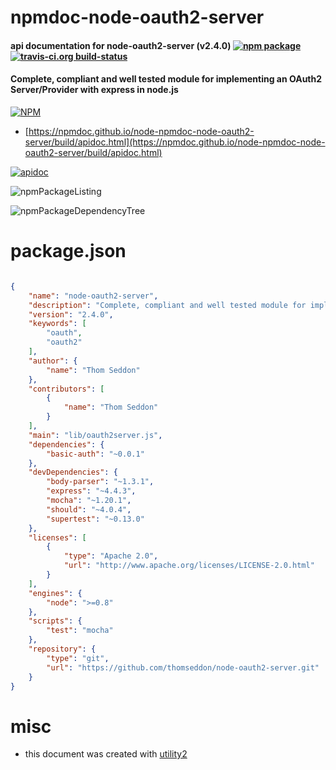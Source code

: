 # npmdoc-node-oauth2-server

#### api documentation for  node-oauth2-server (v2.4.0)  [![npm package](https://img.shields.io/npm/v/npmdoc-node-oauth2-server.svg?style=flat-square)](https://www.npmjs.org/package/npmdoc-node-oauth2-server) [![travis-ci.org build-status](https://api.travis-ci.org/npmdoc/node-npmdoc-node-oauth2-server.svg)](https://travis-ci.org/npmdoc/node-npmdoc-node-oauth2-server)

#### Complete, compliant and well tested module for implementing an OAuth2 Server/Provider with express in node.js

[![NPM](https://nodei.co/npm/node-oauth2-server.png?downloads=true&downloadRank=true&stars=true)](https://www.npmjs.com/package/node-oauth2-server)

- [https://npmdoc.github.io/node-npmdoc-node-oauth2-server/build/apidoc.html](https://npmdoc.github.io/node-npmdoc-node-oauth2-server/build/apidoc.html)

[![apidoc](https://npmdoc.github.io/node-npmdoc-node-oauth2-server/build/screenCapture.buildCi.browser.%252Ftmp%252Fbuild%252Fapidoc.html.png)](https://npmdoc.github.io/node-npmdoc-node-oauth2-server/build/apidoc.html)

![npmPackageListing](https://npmdoc.github.io/node-npmdoc-node-oauth2-server/build/screenCapture.npmPackageListing.svg)

![npmPackageDependencyTree](https://npmdoc.github.io/node-npmdoc-node-oauth2-server/build/screenCapture.npmPackageDependencyTree.svg)



# package.json

```json

{
    "name": "node-oauth2-server",
    "description": "Complete, compliant and well tested module for implementing an OAuth2 Server/Provider with express in node.js",
    "version": "2.4.0",
    "keywords": [
        "oauth",
        "oauth2"
    ],
    "author": {
        "name": "Thom Seddon"
    },
    "contributors": [
        {
            "name": "Thom Seddon"
        }
    ],
    "main": "lib/oauth2server.js",
    "dependencies": {
        "basic-auth": "~0.0.1"
    },
    "devDependencies": {
        "body-parser": "~1.3.1",
        "express": "~4.4.3",
        "mocha": "~1.20.1",
        "should": "~4.0.4",
        "supertest": "~0.13.0"
    },
    "licenses": [
        {
            "type": "Apache 2.0",
            "url": "http://www.apache.org/licenses/LICENSE-2.0.html"
        }
    ],
    "engines": {
        "node": ">=0.8"
    },
    "scripts": {
        "test": "mocha"
    },
    "repository": {
        "type": "git",
        "url": "https://github.com/thomseddon/node-oauth2-server.git"
    }
}
```



# misc
- this document was created with [utility2](https://github.com/kaizhu256/node-utility2)
